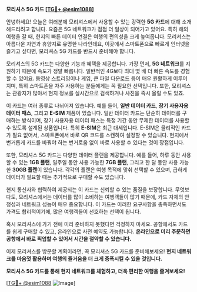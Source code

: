 **모리셔스 5G 카드 [[TG💪+ @esim1088](https://t.me/s/esim1088)]**

안녕하세요! 오늘은 여러분께 모리셔스에서 사용할 수 있는 강력한 **5G 카드**에 대해 소개해드리려고 합니다. 요즘은 5G 네트워크가 점점 더 일상이 되어가고 있어요. 특히 해외여행을 갈 때, 현지의 빠른 데이터 연결은 여행의 편의성을 크게 높여줍니다. 모리셔스는 아름다운 자연과 휴양지로 유명한 나라인데요, 이곳에서 스마트폰으로 빠르게 인터넷을 즐기고 싶다면, 모리셔스 5G 카드를 반드시 준비해야 합니다.

모리셔스의 5G 카드는 다양한 기능과 혜택을 제공합니다. 가장 먼저, **5G 네트워크**를 지원하기 때문에 속도가 정말 빠릅니다. 일반적인 4G보다 최대 몇 배 더 빠른 속도를 경험할 수 있어요. 동영상 스트리밍이나 게임, 큰 파일 다운로드 등이 매우 원활하게 이루어지며, 특히 스마트폰을 자주 사용하는 분들에게는 꼭 필요한 선택입니다. 또한, 모리셔스는 관광지가 많아서 현지 정보를 실시간으로 검색하거나 사진을 즉시 올릴 수도 있죠.

이 카드는 여러 종류로 나뉘어져 있습니다. 예를 들어, **일반 데이터 카드**, **장기 사용자용 데이터 패스**, 그리고 **E-SIM** 제품이 있습니다. 일반 데이터 카드는 단순히 데이터를 구매하는 방식이며, 장기 사용자용 데이터 패스는 특정 기간 동안 무제한 데이터를 사용할 수 있도록 설계된 상품입니다. 특히 **E-SIM**은 최근 대세입니다. E-SIM은 물리적인 카드가 필요 없어서, 스마트폰에서 바로 QR 코드를 스캔하여 설정할 수 있습니다. 현지에서 번거롭게 카드를 바꿔야 하는 번거로움 없이 바로 사용할 수 있다는 것이 장점입니다.

또한, 모리셔스 5G 카드는 다양한 데이터 플랜을 제공합니다. 예를 들어, 하루 동안 사용할 수 있는 **1GB 플랜**, 일주일 동안 사용 가능한 **7GB 플랜**, 그리고 한 달 동안 사용 가능한 **30GB 플랜**이 있습니다. 각각의 플랜은 여행 목적에 맞춰 선택할 수 있으며, 급하게 데이터가 필요할 때는 추가적으로 구매할 수도 있습니다.

현지 통신사와 협력하여 제공되는 이 카드는 신뢰할 수 있는 품질을 보장합니다. 무엇보다도, 모리셔스에서는 데이터를 많이 소비하는 여행객들이 많기 때문에, 카드 자체의 안정성과 네트워크 성능이 매우 중요합니다. 이 카드는 이러한 요구사항을 충족하면서도 가격도 합리적이기에, 많은 여행객들이 선호하는 선택이 됩니다.

혹시 모리셔스에 가기 전에 미리 준비하지 못했다면 걱정하지 마세요. 공항에서도 카드를 쉽게 구매할 수 있고, 온라인으로 사전 예약도 가능합니다. **온라인으로 미리 주문하면 공항에서 바로 픽업할 수 있어서 시간을 절약할 수 있습니다.**

이제 모리셔스를 방문할 계획이라면, 꼭 모리셔스 5G 카드를 준비해보세요! **현지 네트워크를 마음껏 활용하며 여행의 즐거움을 더 크게 증폭시킬 수 있을 것입니다.**

**모리셔스 5G 카드를 통해 현지 네트워크를 체험하고, 더욱 편리한 여행을 즐겨보세요!** 

[[TG💪+ @esim1088](https://t.me/s/esim1088) ![Image](https://i.postimg.cc/Y0z9fWf4/image.png)]